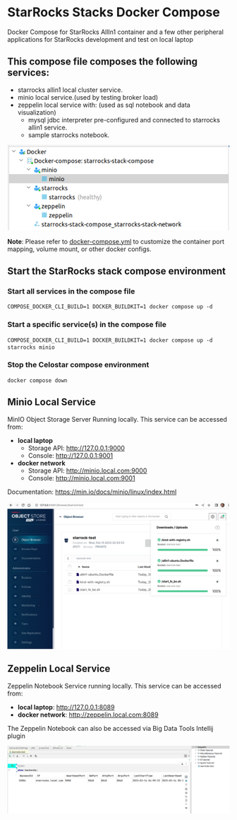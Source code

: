 # StarRocks Stacks Docker Compose 

Docker Compose for StarRocks AllIn1 container and a few other peripheral applications for StarRocks development and test on local laptop

## This compose file composes the following services:
- starrocks allin1 local cluster service.
- minio local service.(used by testing broker load)
- zeppelin local service with: (used as sql notebook and data visualization)
  - mysql jdbc interpreter pre-configured and connected to starrocks allin1 service.
  - sample starrocks notebook.

![starrocks-stack.png](starrocks-stack.png)

**Note**: Please refer to [docker-compose.yml](docker-compose.yml) to customize the container port mapping, volume mount, or other docker configs.

## Start the StarRocks stack compose environment

### Start all services in the compose file
```shell
COMPOSE_DOCKER_CLI_BUILD=1 DOCKER_BUILDKIT=1 docker compose up -d
```

### Start a specific service(s) in the compose file

```shell
COMPOSE_DOCKER_CLI_BUILD=1 DOCKER_BUILDKIT=1 docker compose up -d starrocks minio
```

### Stop the Celostar compose environment
```shell
docker compose down                                               
```
## Minio Local Service
MinIO Object Storage Server Running locally.
This service can be accessed from:
- **local laptop**
  - Storage API: http://127.0.0.1:9000
  - Console: http://127.0.0.1:9001
- **docker network**
  - Storage API: http://minio.local.com:9000
  - Console: http://minio.local.com:9001


Documentation: https://min.io/docs/minio/linux/index.html

![minio-console.png](minio-consle.png)

## Zeppelin Local Service
Zeppelin Notebook Service running locally.
This service can be accessed from:
- **local laptop**: http://127.0.0.1:8089
- **docker network**: http://zeppelin.local.com:8089

The Zeppelin Notebook can also be accessed via Big Data Tools Intellij plugin

![zeppelin.png](zeppelin.png)
